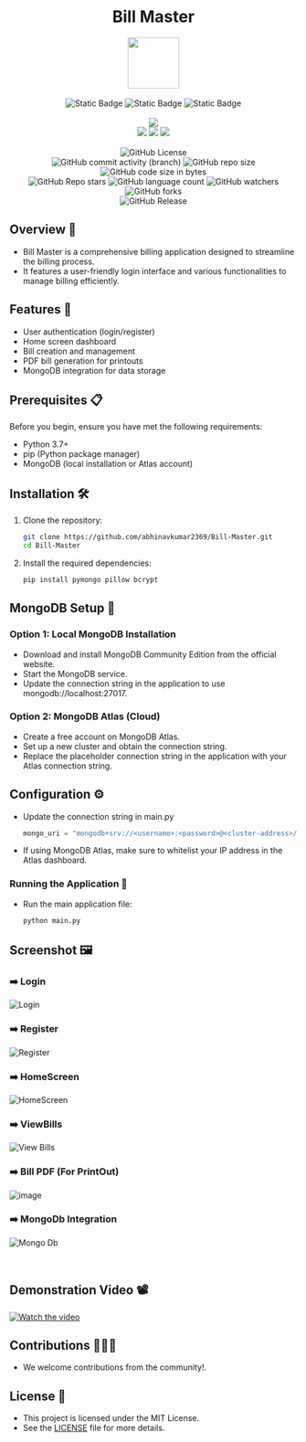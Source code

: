 <div align="center">
     <h1 align="center">Bill Master</h1>
     <img src="https://github.com/user-attachments/assets/ad0eb4e7-7103-415d-96b9-2b1052edd6f5" height=90px width=90px/>
     <br/>
     <br/>
     <img alt="Static Badge" src="https://img.shields.io/badge/Python-red?style=for-the-badge&logo=python&logoColor=white">
     <img alt="Static Badge" src="https://img.shields.io/badge/Tkinter-darkblue?style=for-the-badge">
     <img alt="Static Badge" src="https://img.shields.io/badge/GUI%20Application-darkgreen?style=for-the-badge">
     <br/>
     <br/>
     <!-- Open Source -->
     <img src="https://badges.frapsoft.com/os/v1/open-source.svg?v=103">
     <br/>
     <!-- Contributions -->
     <img src="https://img.shields.io/static/v1.svg?label=Contributions&message=Welcome&color=#013220">
     <!-- Built By -->
     <img src="https://img.shields.io/badge/Built%20by-Abhinav%20Kumar-0059b3">
     <!-- Maintained -->
     <img src="https://img.shields.io/static/v1.svg?label=Maintained&message=Yes&color=red">
     <br/>
     <!-- --------------------------------------------- -->
     <br/>
     <!-- License -->
     <img alt="GitHub License" src="https://img.shields.io/github/license/abhinavkumar2369/Bill-Master">
     <br/>
     <!-- Commit Count -->
     <img alt="GitHub commit activity (branch)" src="https://img.shields.io/github/commit-activity/t/abhinavkumar2369/Bill-Master/main">
     <!-- Repo Size -->
     <img alt="GitHub repo size" src="https://img.shields.io/github/repo-size/abhinavkumar2369/Bill-Master?style=flat&color=orange">
     <!-- Repo Code -->
     <img alt="GitHub code size in bytes" src="https://img.shields.io/github/languages/code-size/abhinavkumar2369/Bill-Master">
     <br/>
     <img alt="GitHub Repo stars" src="https://img.shields.io/github/stars/abhinavkumar2369/Bill-Master?style=flat&color=orange">
     <!-- Language Count -->
     <img alt="GitHub language count" src="https://img.shields.io/github/languages/count/abhinavkumar2369/Bill-Master">
     <!-- Watchers -->
     <img alt="GitHub watchers" src="https://img.shields.io/github/watchers/abhinavkumar2369/Bill-Master?style=flat">
     <!-- Forks -->
     <img alt="GitHub forks" src="https://img.shields.io/github/forks/abhinavkumar2369/Bill-Master?style=flat&color=orange">
     <br/>
     <img alt="GitHub Release" src="https://img.shields.io/github/v/release/abhinavkumar2369/Bill-Master">
</div>

<!------------------------------------------------->

## Overview 💫
- Bill Master is a comprehensive billing application designed to streamline the billing process.
- It features a user-friendly login interface and various functionalities to manage billing efficiently.

<!------------------------------------------------->

## Features 🌟
- User authentication (login/register)
- Home screen dashboard
- Bill creation and management
- PDF bill generation for printouts
- MongoDB integration for data storage

<!------------------------------------------------->

## Prerequisites 📋
Before you begin, ensure you have met the following requirements:
- Python 3.7+
- pip (Python package manager)
- MongoDB (local installation or Atlas account)

<!------------------------------------------------->

## Installation 🛠️

1. Clone the repository:
   
     ```sh
     git clone https://github.com/abhinavkumar2369/Bill-Master.git
     cd Bill-Master
     ```

2. Install the required dependencies:
   ```sh
   pip install pymongo pillow bcrypt
   ```

<!------------------------------------------------->


## MongoDB Setup 🍃

### Option 1: Local MongoDB Installation
- Download and install MongoDB Community Edition from the official website.
- Start the MongoDB service.
- Update the connection string in the application to use mongodb://localhost:27017.

### Option 2: MongoDB Atlas (Cloud)
- Create a free account on MongoDB Atlas.
- Set up a new cluster and obtain the connection string.
- Replace the placeholder connection string in the application with your Atlas connection string.


<!------------------------------------------------->


## Configuration ⚙️

- Update the connection string in main.py

  ```py
  mongo_uri = "mongodb+srv://<username>:<password>@<cluster-address>/<dbname>?<options>"
  ```
  
- If using MongoDB Atlas, make sure to whitelist your IP address in the Atlas dashboard.


<!------------------------------------------------->


### Running the Application 🚀
- Run the main application file:
     ```python
     python main.py
     ```

<!------------------------------------------------->


## Screenshot 🖼️

### ➡️ Login
![Login](https://github.com/user-attachments/assets/83e6974c-c20c-4f19-9e8f-504dae4843d5)

### ➡️ Register
![Register](https://github.com/user-attachments/assets/92961f06-2891-498e-9aed-3d9bb882b31d)

### ➡️ HomeScreen
![HomeScreen](https://github.com/user-attachments/assets/07d70219-c92c-496d-b4ec-e02666d374c7)

### ➡️ ViewBills
![View Bills](https://github.com/user-attachments/assets/a7f9f55c-2335-4568-aa85-a1332d7c6a00)

### ➡️ Bill PDF (For PrintOut)
![image](https://github.com/user-attachments/assets/b1a5f695-1106-4293-bd07-3253e8518e56)

### ➡️ MongoDb Integration
![Mongo Db ](https://github.com/user-attachments/assets/47cdf9c8-43ae-43da-b7c6-0432a019474f)

<br/>

## Demonstration Video 📽️
[![Watch the video](https://github.com/user-attachments/assets/aad55736-ef21-48d8-8640-522cae3c43ac)](https://github.com/user-attachments/assets/07201489-ef59-47a2-bbd5-42a5d9a895f9)



<!------------------------------------------------->



## Contributions 🧑‍🤝‍🧑
- We welcome contributions from the community!.



<!------------------------------------------------->



## License 🪪
- This project is licensed under the MIT License.
- See the [LICENSE](LICENSE) file for more details.
